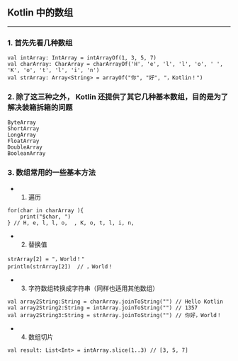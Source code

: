 ## Kotlin 中的数组

---

### 1. 首先先看几种数组

```
val intArray: IntArray = intArrayOf(1, 3, 5, 7)
val charArray: CharArray = charArrayOf('H', 'e', 'l', 'l', 'o', ' ', 'K', 'o', 't', 'l', 'i', 'n')
val strArray: Array<String> = arrayOf("你", "好", "，Kotlin！")
```

### 2. 除了这三种之外， Kotlin 还提供了其它几种基本数组，目的是为了解决装箱拆箱的问题

```
ByteArray
ShortArray
LongArray
FloatArray
DoubleArray
BooleanArray
```

### 3. 数组常用的一些基本方法

+ 1. 遍历

```
for(char in charArray ){
    print("$char, ")
} // H, e, l, l, o,  , K, o, t, l, i, n,
```

+ 2. 替换值

```
strArray[2] = "，World！"
println(strArray[2])  // ，World！
```

+ 3. 字符数组转换成字符串（同样也适用其他数组）

```
val array2String:String = charArray.joinToString("") // Hello Kotlin
val array2String2:String = intArray.joinToString("") // 1357
val array2String3:String = strArray.joinToString("") // 你好，World！
```

+ 4. 数组切片

```
val result: List<Int> = intArray.slice(1..3) // [3, 5, 7]
```